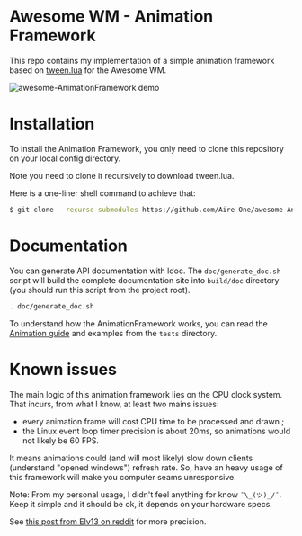 # Awesome WM - Animation Framework

This repo contains my implementation of a simple animation framework based on [tween.lua][gh:kikito/tween.lua] for the Awesome WM.

![awesome-AnimationFramework demo][demo]

# Installation

To install the Animation Framework, you only need to clone this repository on your local config directory.

Note you need to clone it recursively to download tween.lua.

Here is a one-liner shell command to achieve that:

```sh
$ git clone --recurse-submodules https://github.com/Aire-One/awesome-AnimationFramework ~/.config/awesome
```

# Documentation

You can generate API documentation with ldoc. The `doc/generate_doc.sh` script will build the complete documentation site into `build/doc` directory (you should run this script from the project root).

```sh
. doc/generate_doc.sh
```

To understand how the AnimationFramework works, you can read the [Animation guide][guide] and examples from the `tests` directory.

# Known issues

The main logic of this animation framework lies on the CPU clock system. That incurs, from what I know, at least two mains issues:

- every animation frame will cost CPU time to be processed and drawn ;
- the Linux event loop timer precision is about 20ms, so animations would not likely be 60 FPS.

It means animations could (and will most likely) slow down clients (understand "opened windows") refresh rate. So, have an heavy usage of this framework will make you computer seams unresponsive.

Note: From my personal usage, I didn't feel anything for know `¯\_(ツ)_/¯`. Keep it simple and it should be ok, it depends on your hardware specs.

See [this post from Elv13 on reddit][Elv13-issue-reddit] for more precision.

[gh:kikito/tween.lua]:https://github.com/kikito/tween.lua
[demo]:images/demo.gif
[guide]:doc/Animation.md
[Elv13-issue-reddit]:https://www.reddit.com/r/awesomewm/comments/8d7l2j/would_you_like_an_animated_wm/dxv7uod
